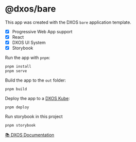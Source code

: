 # @dxos/bare

This app was created with the DXOS `bare` application template.

- [x] Progressive Web App support
- [x] React
- [x] DXOS UI System
- [x] Storybook

Run the app with `pnpm`:

```bash
pnpm install
pnpm serve
```

Build the app to the `out` folder:

```bash
pnpm build
```

Deploy the app to a [DXOS Kube](https://docs.dxos.org/guide/kube/quick-start):

```bash
pnpm deploy
```

Run storybook in this project

```bash
pnpm storybook
```

[📚 DXOS Documentation](https://docs.dxos.org)
